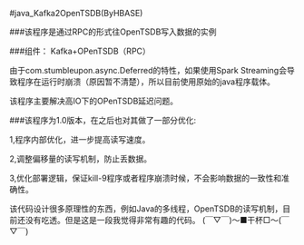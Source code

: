 #java_Kafka2OpenTSDB(ByHBASE)

###该程序是通过RPC的形式往OpenTSDB写入数据的实例

###组件： Kafka+OPenTSDB（RPC）

由于com.stumbleupon.async.Deferred的特性，如果使用Spark Streaming会导致程序在运行时崩溃（原因暂不清楚），所以目前使用原始的java程序载体。

该程序主要解决高IO下的OPenTSDB延迟问题。

###该程序为1.0版本，在之后也对其做了一部分优化:

1,程序内部优化，进一步提高读写速度。

2,调整偏移量的读写机制，防止丢数据。

3,优化部署逻辑，保证kill-9程序或者程序崩溃时候，不会影响数据的一致性和准确性。


该代码设计很多原理性的东西，例如Java的多线程，OpenTSDB的读写机制，目前还没有吃透。但是这是一段我觉得非常有趣的代码。  (￣▽￣)～■干杯□～(￣▽￣) 

